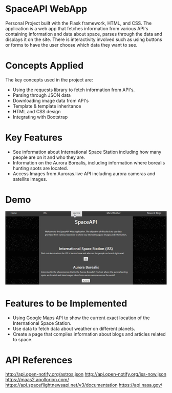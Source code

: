 # SpaceAPI WebApp
Personal Project built with the Flask framework, HTML, and CSS. The application is a web app that fetches information from various API's containing information and data about space, parses through the data and displays it on the site. There is interactivity involved such as using buttons or forms to have the user choose which data they want to see. 

# Concepts Applied
The key concepts used in the project are:
- Using the requests library to fetch information from API's.
- Parsing through JSON data 
- Downloading image data from API's
- Template & template inheritance
- HTML and CSS design
- Integrating with Bootstrap

# Key Features
- See information about International Space Station including how many people are on it and who they are. 
- Information on the Aurora Borealis, including information where borealis hunting spots are located.
- Access Images from Auroras.live API including aurora cameras and satellite images. 


# Demo
<img src='demo.gif' title='Demo' width='' alt='Video Demo' />

# Features to be Implemented
- Using Google Maps API to show the current exact location of the International Space Station.
- Use data to fetch data about weather on different planets.
- Create a page that compiles information about blogs and articles related to space. 

# API References
   
http://api.open-notify.org/astros.json
http://api.open-notify.org/iss-now.json
https://maas2.apollorion.com/
https://api.spaceflightnewsapi.net/v3/documentation
https://api.nasa.gov/

